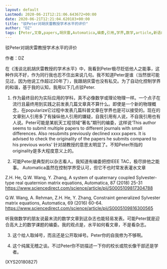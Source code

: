 ```yaml
---
layout: default
Lastmod: 2020-06-21T12:21:06.643672+00:00
date: 2020-06-21T12:21:04.620183+00:00
title: "驳Peter对胡庆雷教授学术水平的评价"
author: "DZ"
tags: [Peter,文章,papers,胡庆雷,Automatica,编委,引用,学界,数学,article,新语丝]
---
```


驳Peter对胡庆雷教授学术水平的评价

作者：DZ

在《浅谈北航胡庆雷教授的学术水平》中，我看到Peter极尽贬低他人之能事，这种作风不好，作为同行我也忍不住出来说几句。我不知道Peter是谁（当然很可能见过，因为他说工作超过20年了），我跟胡庆雷也没有私交。为了自动化控制学界的和谐，基于我的认知，我用以下几点驳Peter.

1. 作为最终目的为实际应用的学科，真不必像数学或理论物理一样。一个点子在流行且最终用到实践之前发表几篇文章真不算什么。即使是一个新的物理概念，在popularize它过程中发表几篇科普文章在学界也是可以接受的。现在的文章别人引用多了有操纵他人引用的嫌疑，自我引用有人说，不自我引用也有人说。Peter可能是某航天工程领域“著名”期刊的编委，这样说‘This author seems to submit multiple papers to different journals with small differences. Also resubmits previously declined xxxx papers. It is advised to check the originality of the papers he submits compared to his previous works’ 针对胡教授的意思太明显了。不知Peter所指的originality是多大程度意义上的。

2. 可能Peter是典型的以杂志看人。我知道有编委把控IEEE TAC，极尽排他之能事。 Automatica虽然在控制学界受认可，但它不也时常发表灌水文章

Z.H. He, Q.W. Wang, Y. Zhang, A system of quaternary coupled Sylvester-type real quaternion matrix equations, Automatica, 87 (2018) 25-31 https://www.sciencedirect.com/science/article/pii/S0005109817304788

Q.W. Wang, A. Rehman, Z.H. He, Y. Zhang, Constraint generalized Sylvester matrix equations, Automatica, 69 (2016) 60-64. https://www.sciencedirect.com/science/article/pii/S0005109816300565

听我做数学的朋友说最末流的数学文章到这杂志也能轻易发表。可能Peter就是迎合高大上的数学课题的编委。我的观点是，水平如何看文章，不是看杂志。

3. 这个给人取绰号，而且还是公开取绰号。Peter你的自我修为不够啊。

4. 这个纯属无稽之谈。不过Peter你不妨描述一下你的校长或院长像干部还是学者。

(XYS20180827)

